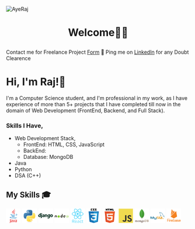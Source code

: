 </p><img src="https://komarev.com/ghpvc/?username=AyeRaj&label=Profile%20Visitors&color=0e75b6&style=flat" alt="AyeRaj" />


# <p align="center"> Welcome🙏🏻  

Contact me for Freelance Project [Form](https://forms.gle/U9spFQGwt2TLF2WE6) 📌 Ping me on [LinkedIn](https://www.linkedin.com/in/heera9331/) for any Doubt Clearence

# Hi, I'm Raj!👋
I'm a Computer Science student, and I'm professional in my work, as I have experience of more than 5+ projects that I have completed till now in the domain of Web Development (FrontEnd, Backend, and Full Stack).

### Skills I Have,
- Web Development Stack,
    - FrontEnd: HTML, CSS, JavaScript
    - BackEnd: 
    - Database: MongoDB
- Java
- Python
- DSA (C++)


## My Skills 🎓

<p align="left">
<img src="https://github.com/devicons/devicon/blob/master/icons/java/java-original-wordmark.svg" alt="Java" width="40" height="40"/>

<img src="https://github.com/devicons/devicon/blob/master/icons/python/python-original.svg" alt="python" width="40" height="40"/>

<img src="https://github.com/devicons/devicon/blob/master/icons/django/django-plain-wordmark.svg" alt="django" width="40" height="40"/> 

<img src="https://github.com/devicons/devicon/blob/master/icons/nodejs/nodejs-original-wordmark.svg" alt="nodejs" width="40" height="40"/> 
 
<img src="https://github.com/devicons/devicon/blob/master/icons/react/react-original-wordmark.svg" alt="react" width="40" height="40"/> 
 
<img src="https://github.com/devicons/devicon/blob/master/icons/css3/css3-original-wordmark.svg" alt="css3" width="40" height="40"/> 

<img src="https://github.com/devicons/devicon/blob/master/icons/html5/html5-original-wordmark.svg" alt="html5" width="40" height="40"/> 
<img src="https://github.com/devicons/devicon/blob/master/icons/javascript/javascript-original.svg" alt="javascript" width="40" height="40"/>  
<img src="https://github.com/devicons/devicon/blob/master/icons/mongodb/mongodb-original-wordmark.svg" alt="mongodb" width="40" height="40"/> 
<img src="https://github.com/devicons/devicon/blob/master/icons/mysql/mysql-original-wordmark.svg" alt="mysql" width="40" height="40"/> 
<img src="https://github.com/devicons/devicon/blob/master/icons/firebase/firebase-plain-wordmark.svg" alt="firebase" width="40" height="40"/> 

</p>

<br/>






